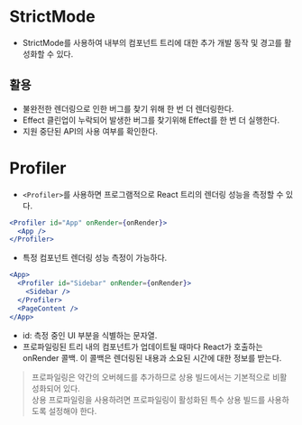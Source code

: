 # StrictMode

- StrictMode를 사용하여 내부의 컴포넌트 트리에 대한 추가 개발 동작 및 경고를 활성화할 수 있다.

## 활용

- 불완전한 렌더링으로 인한 버그를 찾기 위해 한 번 더 렌더링한다.
- Effect 클린업이 누락되어 발생한 버그를 찾기위해 Effect를 한 번 더 실행한다.
- 지원 중단된 API의 사용 여부를 확인한다.

# Profiler

- `<Profiler>`를 사용하면 프로그램적으로 React 트리의 렌더링 성능을 측정할 수 있다.

```jsx
<Profiler id="App" onRender={onRender}>
  <App />
</Profiler>
```

- 특정 컴포넌트 렌더링 성능 측정이 가능하다.

```jsx
<App>
  <Profiler id="Sidebar" onRender={onRender}>
    <Sidebar />
  </Profiler>
  <PageContent />
</App>
```

- id: 측정 중인 UI 부분을 식별하는 문자열.
- 프로파일링된 트리 내의 컴포넌트가 업데이트될 때마다 React가 호출하는 onRender 콜백. 이 콜백은 렌더링된 내용과 소요된 시간에 대한 정보를 받는다.

> 프로파일링은 약간의 오버헤드를 추가하므로 상용 빌드에서는 기본적으로 비활성화되어 있다.  
> 상용 프로파일링을 사용하려면 프로파일링이 활성화된 특수 상용 빌드를 사용하도록 설정해야 한다.
